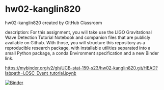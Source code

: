 # hw02-kanglin820

hw02-kanglin820 created by GitHub Classroom

description: For this assignment, you will take use the LIGO Gravitational Wave Detection Tutorial Notebook and companion files that are publicly available on Github. With those, you will structure this repository as a reproducible research package, with installable utilities separated into a small Python package, a conda Environment specification and a new Binder link.

https://mybinder.org/v2/gh/UCB-stat-159-s23/hw02-kanglin820.git/HEAD?labpath=LOSC_Event_tutorial.ipynb

[![Binder](https://mybinder.org/badge_logo.svg)](https://mybinder.org/v2/gh/UCB-stat-159-s23/hw02-kanglin820.git/HEAD?labpath=LOSC_Event_tutorial.ipynb)
